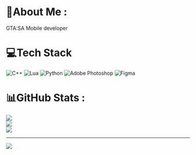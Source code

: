 # 💫About Me :
GTA:SA Mobile developer

# 💻Tech Stack
![C++](https://img.shields.io/badge/c++-%2300599C.svg?style=flat&logo=c%2B%2B&logoColor=white) ![Lua](https://img.shields.io/badge/lua-%232C2D72.svg?style=flat&logo=lua&logoColor=white) ![Python](https://img.shields.io/badge/python-3670A0?style=flat&logo=python&logoColor=ffdd54) ![Adobe Photoshop](https://img.shields.io/badge/adobephotoshop-%2331A8FF.svg?style=flat&logo=adobephotoshop&logoColor=white) 	![Figma](https://img.shields.io/badge/figma-%23F24E1E.svg?style=flat&logo=figma&logoColor=white)
# 📊GitHub Stats :
![](https://github-readme-stats.vercel.app/api?username=isweikton&theme=vue&hide_border=true&include_all_commits=false&count_private=false)<br/>
![](https://github-readme-streak-stats.herokuapp.com/?user=isweikton&theme=vue&hide_border=true)<br/>
![](https://github-readme-stats.vercel.app/api/top-langs/?username=isweikton&theme=vue&hide_border=true&include_all_commits=false&count_private=false&layout=compact)

---
[![](https://visitcount.itsvg.in/api?id=isweikton&icon=0&color=7)](https://visitcount.itsvg.in)

